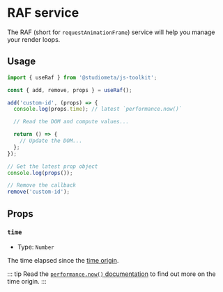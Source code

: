# RAF service

The RAF (short for `requestAnimationFrame`) service will help you manage your render loops.

## Usage

```js
import { useRaf } from '@studiometa/js-toolkit';

const { add, remove, props } = useRaf();

add('custom-id', (props) => {
  console.log(props.time); // latest `performance.now()`

  // Read the DOM and compute values...

  return () => {
    // Update the DOM...
  };
});

// Get the latest prop object
console.log(props());

// Remove the callback
remove('custom-id');
```

## Props

### `time`

- Type: `Number`

The time elapsed since the [time origin](https://developer.mozilla.org/en-US/docs/Web/API/DOMHighResTimeStamp#The_time_origin).

::: tip
Read the [`performance.now()` documentation](https://developer.mozilla.org/en-US/docs/Web/API/Performance/now) to find out more on the time origin.
:::
